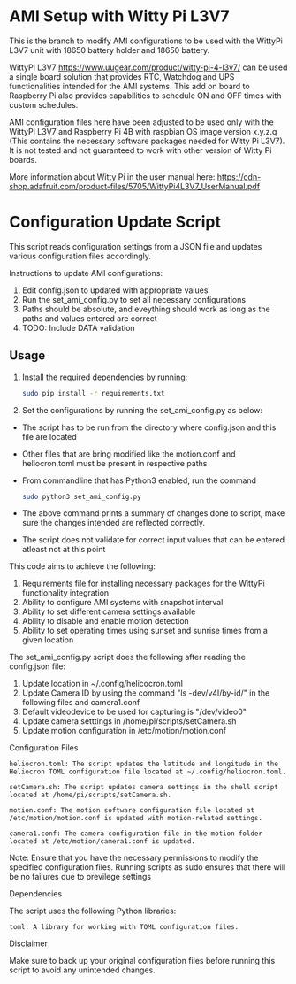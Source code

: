 # AMI Setup with Witty Pi L3V7 
This is the branch to modify AMI configurations to be used with the WittyPi L3V7 unit with 18650 battery holder and 18650 battery. 

WittyPi L3V7 https://www.uugear.com/product/witty-pi-4-l3v7/ can be used a single board solution that provides RTC, Watchdog and UPS functionalities intended for the AMI systems. This add on board to Raspberry Pi also provides capabilities to  schedule ON and OFF times with custom schedules.

AMI configuration files here have been adjusted to be used only with the WittyPi L3V7 and Raspberry Pi 4B with raspbian OS image version x.y.z.q (This contains the necessary software packages needed for Witty Pi L3V7). It is not tested and not guaranteed to work with other version of Witty Pi boards.

More information about Witty Pi in the user manual here: https://cdn-shop.adafruit.com/product-files/5705/WittyPi4L3V7_UserManual.pdf 

# Configuration Update Script

This script reads configuration settings from a JSON file and updates various configuration files accordingly.

Instructions to update AMI configurations:
1. Edit config.json to updated with appropriate values
2. Run the set_ami_config.py to set all necessary configurations 
3. Paths should be absolute, and eveything should work as long as the paths and values entered are correct
4. TODO: Include DATA validation 

## Usage 

1. Install the required dependencies by running:

   ```bash
   sudo pip install -r requirements.txt

2. Set the configurations by running the set_ami_config.py as below:

* The script has to be run from the directory where config.json and this file are located
* Other files that are bring modified like the motion.conf and heliocron.toml must be present in respective paths
* From commandline that has Python3 enabled, run the command

   ```bash
   sudo python3 set_ami_config.py

* The above command prints a summary of changes done to script, make sure the changes intended are reflected correctly. 
* The script does not validate for correct input values that can be entered atleast not at this point 

This code aims to achieve the following:
1. Requirements file for installing necessary packages for the WittyPi functionality integration 
2. Ability to configure AMI systems with snapshot interval
3. Ability to set different camera settings available 
4. Ability to disable and enable motion detection 
5. Ability to set operating times using sunset and sunrise times from a given location 

The set_ami_config.py script does the following after reading the config.json file:
1. Update location in ~/.config/helicocron.toml
2. Update Camera ID by using the command "ls -dev/v4l/by-id/" in the following files and camera1.conf
3. Default videodevice to be used for capturing is "/dev/video0"
4. Update camera setttings in /home/pi/scripts/setCamera.sh 
5. Update motion configuration in /etc/motion/motion.conf

Configuration Files

    heliocron.toml: The script updates the latitude and longitude in the Heliocron TOML configuration file located at ~/.config/heliocron.toml.

    setCamera.sh: The script updates camera settings in the shell script located at /home/pi/scripts/setCamera.sh.

    motion.conf: The motion software configuration file located at /etc/motion/motion.conf is updated with motion-related settings.

    camera1.conf: The camera configuration file in the motion folder located at /etc/motion/camera1.conf is updated.

Note: Ensure that you have the necessary permissions to modify the specified configuration files. Running scripts as sudo ensures that there will be no failures due to previlege settings 

Dependencies

The script uses the following Python libraries:

    toml: A library for working with TOML configuration files.

Disclaimer

Make sure to back up your original configuration files before running this script to avoid any unintended changes.
